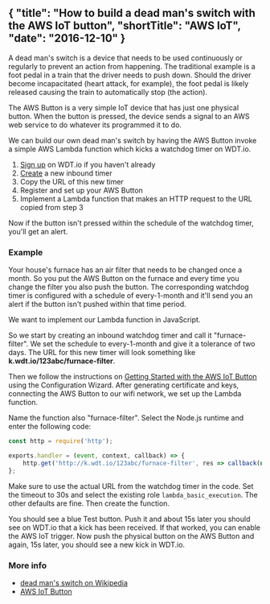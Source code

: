 {
  "title": "How to build a dead man's switch with the AWS IoT button",
  "shortTitle": "AWS IoT",
  "date": "2016-12-10"
}
---
A dead man's switch is a device that needs to be used continuously or regularly to prevent an action from happening. The traditional example is a foot pedal in a train that the driver needs to push down. Should the driver become incapacitated (heart attack, for example), the foot pedal is likely released causing the train to automatically stop (the action).

The AWS Button is a very simple IoT device that has just one physical button. When the button is pressed, the device sends a signal to an AWS web service to do whatever its programmed it to do.

We can build our own dead man's switch by having the AWS Button invoke a simple AWS Lambda function which kicks a watchdog timer on WDT.io.

1. [Sign up](https://wdt.io/signup) on WDT.io if you haven't already
2. [Create](inbound_timer.html) a new inbound timer
3. Copy the URL of this new timer
4. Register and set up your AWS Button
5. Implement a Lambda function that makes an HTTP request to the URL copied from step 3

Now if the button isn't pressed within the schedule of the watchdog timer, you'll get an alert.

### Example

Your house's furnace has an air filter that needs to be changed once a month. So you put the AWS Button on the furnace and every time you change the filter you also push the button. The corresponding watchdog timer is configured with a schedule of every-1-month and it'll send you an alert if the button isn't pushed within that time period.

We want to implement our Lambda function in JavaScript.

So we start by creating an inbound watchdog timer and call it "furnace-filter". We set the schedule to every-1-month and give it a tolerance of two days. The URL for this new timer will look something like **k.wdt.io/123abc/furnace-filter**.

Then we follow the instructions on [Getting Started with the AWS IoT Button](https://aws.amazon.com/iotbutton/getting-started/) using the Configuration Wizard. After generating certificate and keys, connecting the AWS Button to our wifi network, we set up the Lambda function.

Name the function also "furnace-filter". Select the Node.js runtime and enter the following code:

```JavaScript
const http = require('http');

exports.handler = (event, context, callback) => {
    http.get('http://k.wdt.io/123abc/furnace-filter', res => callback(null, 'kicked WDT.io'));
};
```

Make sure to use the actual URL from the watchdog timer in the code. Set the timeout to 30s and select the existing role `lambda_basic_execution`. The other defaults are fine. Then create the function.

You should see a blue Test button. Push it and about 15s later you should see on WDT.io that a kick has been received. If that worked, you can enable the AWS IoT trigger. Now push the physical button on the AWS Button and again, 15s later, you should see a new kick in WDT.io.


### More info

- [dead man's switch on Wikipedia](https://en.wikipedia.org/wiki/Dead_man's_switch)
- [AWS IoT Button](https://aws.amazon.com/iotbutton/)
